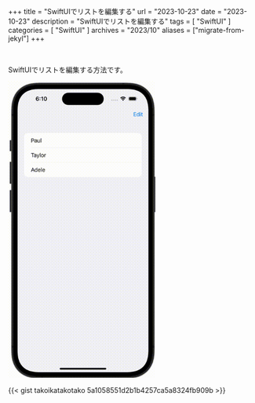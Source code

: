 +++
title = "SwiftUIでリストを編集する"
url = "2023-10-23"
date = "2023-10-23"
description = "SwiftUIでリストを編集する"
tags = [
  "SwiftUI"
]
categories = [
  "SwiftUI"
]
archives = "2023/10"
aliases = ["migrate-from-jekyl"]
+++

<br>

SwiftUIでリストを編集する方法です。

<img src="1.gif" width="300px" alt="SwiftUIでリストを編集する">

{{< gist takoikatakotako 5a1058551d2b1b4257ca5a8324fb909b >}}
